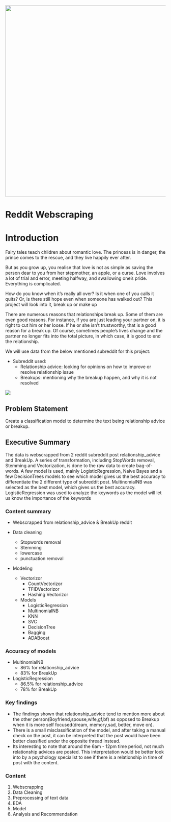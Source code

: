 <img src="https://logodownload.org/wp-content/uploads/2018/02/reddit-logo.png" width="600"/>

# Reddit Webscraping


# Introduction
Fairy tales teach children about romantic love. The princess is in danger, the prince comes to the rescue, and they live happily ever after.

But as you grow up, you realise that love is not as simple as saving the person dear to you from her stepmother, an apple, or a curse. Love involves a lot of trial and error, meeting halfway, and swallowing one’s pride. Everything is complicated.


How do you know when it’s really all over?  Is it when one of you calls it quits?  Or, is there still hope even when someone has walked out?  This project will look into it, break up or make up

There are numerous reasons that relationships break up.  Some of them are even good reasons.  For instance, if you are just leading your partner on, it is right to cut him or her loose.  If he or she isn’t trustworthy, that is a good reason for a break up.  Of course, sometimes people’s lives change and the partner no longer fits into the total picture, in which case, it is good to end the relationship.

We will use data from the below mentioned subreddit for this project:

- Subreddit used:
  - Relationship advice: looking for opinions on how to improve or resolve relationship issue
  - Breakups: mentioning why the breakup happen, and why it is not resolved


<img src="http://3.bp.blogspot.com/-qppebMLzuGU/USy6vN-xmmI/AAAAAAAAAdM/HONipAqwV3k/s1600/break-up-mix-art-copy-300x289.jpg" />

## Problem Statement

Create a classification model to determine the text being relationship advice or breakup.

## Executive Summary

The data is webscrapped from 2 reddit subreddit post relationship_advice and BreakUp. A series of transformation, including StopWords removal, Stemming and Vectorization, is done to the raw data to create bag-of-words. A few model is used, mainly LogisticRegression, Naive Bayes and a few DecisionTrees models to see which model gives us the best accuracy to differentiate the 2 different type of subreddit post. MultinomialNB was selected as the best model, which gives us the best accuracy. LogisticRegression was used to analyze the keywords as the model will let us know the importance of the keywords

### Content summary
- Webscrapped from relationship_advice & BreakUp reddit
- Data cleaning
  - Stopwords removal
  - Stemming
  - lowercase
  - punctuation removal
  
- Modeling

  - Vectorizor
    - CountVectorizor
    - TFIDVectorizor
    - Hashing Vectorizor
  - Models
    - LogisticRegression 
    - MultinomialNB 
    - KNN 
    - SVC 
    - DecisionTree  
    - Bagging 
    - ADABoost

### Accuracy of models
- MultinomialNB 
  - 86% for relationship_advice 
  - 83% for BreakUp
- LogisticRegression
  - 86.5% for relationship_advice 
  - 78% for BreakUp
  
### Key findings

- The findings shown that relationship_advice tend to mention more about the other person(Boyfriend,spouse,wife,gf,bf) as opposed to Breakup when it is more self focused(dream, memory,sad, better, move on).
- There is a small misclassification of the model, and after taking a manual check on the post, it can be interpreted that the post would have been better classified under the opposite thread instead. 
- Its interesting to note that around the 6am - 12pm time period, not much relationship advices are posted. This interpretation would be better look into by a psychology specialist to see if there is a relationship in time of post with the content.

### Content
1. Webscrapping
2. Data Cleaning
3. Preprocessing of text data
4. EDA
5. Model
6. Analysis and Recommendation